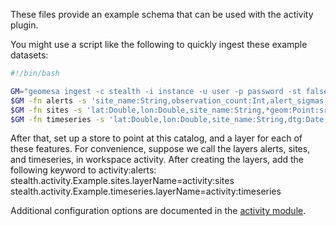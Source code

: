 These files provide an example schema that can be used with the activity plugin.

You might use a script like the following to quickly ingest these example datasets:

```bash
#!/bin/bash

GM="geomesa ingest -c stealth -i instance -u user -p password -st false -z zoo -lat lat -lon lon"
$GM -fn alerts -s 'site_name:String,observation_count:Int,alert_sigmas:Double,dtg:Date,lat:Double,lon:Double,*geom:Point:srid=4326' alerts.csv
$GM -fn sites -s 'lat:Double,lon:Double,site_name:String,*geom:Point:srid=4326' sites.csv
$GM -fn timeseries -s 'lat:Double,lon:Double,site_name:String,dtg:Date,count:Int,is_alert:Boolean,*geom:Point:srid=4326' timeseries.csv
```

After that, set up a store to point at this catalog, and a layer for each of these features.
For convenience, suppose we call the layers alerts, sites, and timeseries, in workspace activity.
After creating the layers, add the following keyword to activity:alerts:
    stealth.activity.Example.sites.layerName=activity:sites
    stealth.activity.Example.timeseries.layerName=activity:timeseries

Additional configuration options are documented in the [activity module](../../../main/ui/src/app/activity/activity.js).